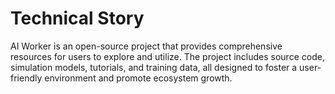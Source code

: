 # Technical Story

AI Worker is an open-source project that provides comprehensive resources for users to explore and utilize. The project includes source code, simulation models, tutorials, and training data, all designed to foster a user-friendly environment and promote ecosystem growth.
